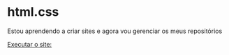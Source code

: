 # html.css


 Estou aprendendo a criar sites e agora vou gerenciar os meus repositórios

 <a href=https://marcelo1080p.github.io/html.css>Executar o site:</a>